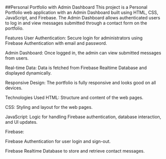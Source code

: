 ##Personal Portfolio with Admin Dashboard
This project is a Personal Portfolio web application with an Admin Dashboard built using HTML, CSS, JavaScript, and Firebase. The Admin Dashboard allows authenticated users to log in and view messages submitted through a contact form on the portfolio.

Features
User Authentication: Secure login for administrators using Firebase Authentication with email and password.

Admin Dashboard: Once logged in, the admin can view submitted messages from users.

Real-time Data: Data is fetched from Firebase Realtime Database and displayed dynamically.

Responsive Design: The portfolio is fully responsive and looks good on all devices.

Technologies Used
HTML: Structure and content of the web pages.

CSS: Styling and layout for the web pages.

JavaScript: Logic for handling Firebase authentication, database interaction, and UI updates.

Firebase:

Firebase Authentication for user login and sign-out.

Firebase Realtime Database to store and retrieve contact messages.
